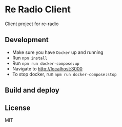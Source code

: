 # Re Radio Client

Client project for re-radio

## Development

- Make sure you have `Docker` up and running
- Run `npm install`
- Run `npm run docker-compose:up`
- Navigate to [http://localhost:3000](http://localhost:3000)
- To stop docker, run `npm run docker-compose:stop`

## Build and deploy

## License

MIT
